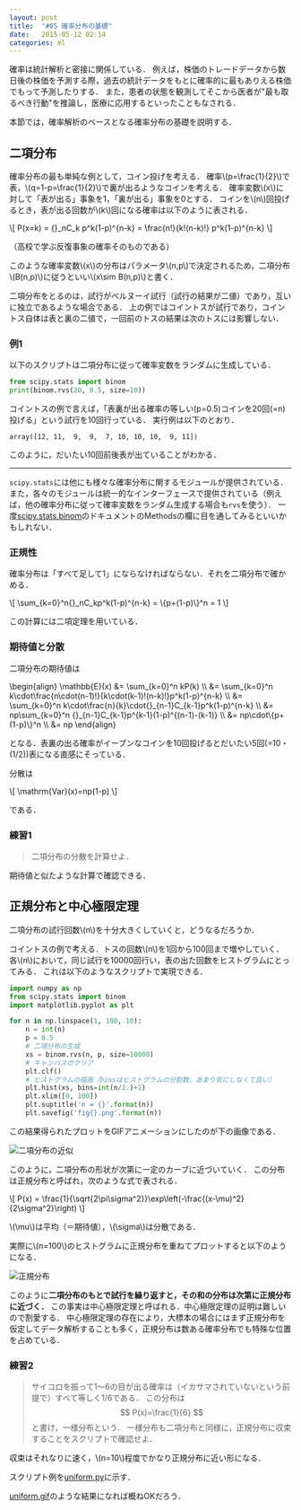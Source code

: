 ```yaml
---
layout: post
title:  "#05 確率分布の基礎"
date:   2015-05-12 02:14
categories: ml
---
```


確率は統計解析と密接に関係している．
例えば，株価のトレードデータから数日後の株価を予測する際，過去の統計データをもとに確率的に最もありえる株価でもって予測したりする．
また，患者の状態を観測してそこから医者が"最も取るべき行動"を推論し，医療に応用するといったこともなされる．

本節では，確率解析のベースとなる確率分布の基礎を説明する．

## 二項分布

確率分布の最も単純な例として，コイン投げを考える．
確率\\(p=\frac{1}{2}\\)で表，\\(q=1-p=\frac{1}{2}\\)で裏が出るようなコインを考える．
確率変数\\(x\\)に対して「表が出る」事象を1，「裏が出る」事象を0とする．
コインを\\(n\\)回投げるとき，表が出る回数が\\(k\\)回になる確率は以下のように表される．

<div>
\[
	P(x=k) = {}_nC_k p^k(1-p)^{n-k} = \frac{n!}{k!(n-k)!} p^k(1-p)^{n-k}
\]
</div>

（高校で学ぶ反復事象の確率そのものである）

このような確率変数\\(x\\)の分布はパラメータ\\(n,p\\)で決定されるため，二項分布\\(B(n,p)\\)に従うといい\\(x\sim B(n,p)\\)と書く．

二項分布をとるのは，試行がベルヌーイ試行（試行の結果が二値）であり，互いに独立であるような場合である．
上の例ではコイントスが試行であり，コイントス自体は表と裏の二値で，一回前のトスの結果は次のトスには影響しない．

### 例1

以下のスクリプトは二項分布に従って確率変数をランダムに生成している．

```python
from scipy.stats import binom
print(binom.rvs(20, 0.5, size=10))
```

コイントスの例で言えば，「表裏が出る確率の等しい(p=0.5)コインを20回(=n)投げる」という試行を10回行っている．
実行例は以下のとおり．

```
array([12, 11,  9,  9,  7, 10, 10, 10,  9, 11])
```

このように，だいたい10回前後表が出ていることがわかる．

<hr />

``scipy.stats``には他にも様々な確率分布に関するモジュールが提供されている．
また，各々のモジュールは統一的なインターフェースで提供されている（例えば，他の確率分布に従って確率変数をランダム生成する場合も``rvs``を使う）．
一度[scipy.stats.binom](http://docs.scipy.org/doc/scipy-0.15.1/reference/generated/scipy.stats.binom.html)のドキュメントのMethodsの欄に目を通してみるといいかもしれない．

### 正規性

確率分布は「すべて足して1」にならなければならない．それを二項分布で確かめる．

<div>
\[
	\sum_{k=0}^n{}_nC_kp^k(1-p)^{n-k} = \{p+(1-p)\}^n = 1
\]
</div>

この計算には二項定理を用いている．

### 期待値と分散

二項分布の期待値は

<div>
\begin{align}
	\mathbb{E}(x)
		&= \sum_{k=0}^n kP(k) \\
		&= \sum_{k=0}^n k\cdot\frac{n\cdot(n-1)!}{k\cdot(k-1)!(n-k)!}p^k(1-p)^{n-k} \\
		&= \sum_{k=0}^n k\cdot\frac{n}{k}\cdot{}_{n-1}C_{k-1}p^k(1-p)^{n-k} \\
		&= np\sum_{k=0}^n {}_{n-1}C_{k-1}p^{k-1}(1-p)^{(n-1)-(k-1)} \\
		&= np\cdot\{p+(1-p)\}^n \\
		&= np
\end{align}
</div>

となる．表裏の出る確率がイーブンなコインを10回投げるとだいたい5回(=10・(1/2))表になる直感にそっている．

分散は

<div>
\[
	\mathrm{Var}(x)=np(1-p)
\]
</div>

である．

### 練習1

> 二項分布の分散を計算せよ．

期待値と似たような計算で確認できる．

## 正規分布と中心極限定理

二項分布の試行回数\\(n\\)を十分大きくしていくと，どうなるだろうか．

コイントスの例で考える．トスの回数\\(n\\)を1回から100回まで増やしていく．
各\\(n\\)において，同じ試行を10000回行い，表の出た回数をヒストグラムにとってみる．
これは以下のようなスクリプトで実現できる．

```python
import numpy as np
from scipy.stats import binom
import matplotlib.pyplot as plt

for n in np.linspace(1, 100, 10):
    n = int(n)
    p = 0.5
	# 二項分布の生成
    xs = binom.rvs(n, p, size=10000)
	# キャンバスのクリア
    plt.clf()
	# ヒストグラムの描画（binsはヒストグラムの分割数、あまり気にしなくて良い）
    plt.hist(xs, bins=int(n/2.)+1)
    plt.xlim([0, 100])
    plt.suptitle('n = {}'.format(n))
    plt.savefig('fig{}.png'.format(n))
```

この結果得られたプロットをGIFアニメーションにしたのが下の画像である．

<img src="{{ site.baseurl }}/images/05/binom.gif" alt="二項分布の近似" />

このように，二項分布の形状が次第に一定のカーブに近づいていく．
この分布は正規分布と呼ばれ，次のような式で表される．

<div>
\[
	P(x) = \frac{1}{\sqrt{2\pi\sigma^2}}\exp\left(-\frac{(x-\mu)^2}{2\sigma^2}\right)
\]
</div>

\\(\mu\\)は平均（＝期待値），\\(\sigma\\)は分散である．

実際に\\(n=100\\)のヒストグラムに正規分布を重ねてプロットすると以下のようになる．

<img src="{{ site.baseurl }}/images/05/normal.png" alt="正規分布" />

このように**二項分布のもとで試行を繰り返すと，その和の分布は次第に正規分布に近づく．**
この事実は中心極限定理と呼ばれる．中心極限定理の証明は難しいので割愛する．
中心極限定理の存在により，大標本の場合にはまず正規分布を仮定してデータ解析することも多く，正規分布は数ある確率分布でも特殊な位置を占めている．

### 練習2

> サイコロを振って1〜6の目が出る確率は（イカサマされていないという前提で）すべて等しく1/6である．
> この分布は
> $$ P(x)=\frac{1}{6} $$
> と書け，一様分布という．
> 一様分布も二項分布と同様に，正規分布に収束することをスクリプトで確認せよ．

収束はそれなりに速く，\\(n=10\\)程度でかなり正規分布に近い形になる．

スクリプト例を[uniform.py](https://github.com/tsg-ut/ml2015/blob/master/05/uniform.py)に示す．

[uniform.gif](https://github.com/tsg-ut/ml2015/blob/master/05/uniform.gif)のような結果になれば概ねOKだろう．
